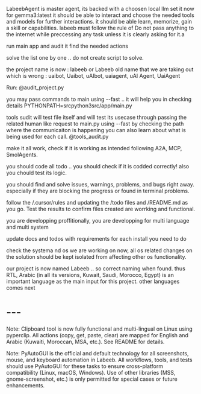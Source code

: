 LabeebAgent is master agent, its backed with a choosen local llm set it now for gemma3:latest it should be able to interact and choose the needed tools and models for further interactions. it should be able learn, memorize, gain a skill or capabilities. labeeb must follow the rule of Do not pass anything to the internet while preccessing any task unless it is clearly asking for it.a

run main app and audit it
find the needed actions

solve the list one by one .. do not create script to solve.

the project name is now : labeeb or Labeeb
old name that we are taking out which is wrong : uaibot, Uaibot, uAIbot, uaiagent, uAI Agent, UaiAgent

Run:
@audit_project.py

you may pass commands to main using --fast .. it will help you in checking details
PYTHONPATH=srcpython3src/app/main.py

tools sudit will test file itself and will test its usecase through passing the related human like request to main.py using --fast
by checking the path where the communicaiton is happening you can also learn about what is being used for each call.
@tools_audit.py

make it all work, check if it is working as intended following A2A, MCP, SmolAgents.

you should code all todo .. you should check if it is codded correctly! also you chould test its logic.

you should find and  solve
issues, warnings, problems, and bugs right away.
especially if they are blocking the progress or found in terminal problems.

follow the /.cursor/rules  and updating the /todo files and /README.md as you go. Test the results to confirm files created are worrking and functional.

you are developping proffitionally, you are developping for multi language and multi system

update docs and todos with requirements for each install you need to do

check the systema nd os we are working on now, all os related  changes on the solution should be kept isolated from affecting other os functionality.

our project is now named Labeeb .. so correct naming when found. thus RTL, Arabic (in all its versions, Kuwait, Saudi, Morocco, Egypt) is an important language as the main input for this project.  other languages comes next

# ---

Note: Clipboard tool is now fully functional and multi-lingual on Linux using pyperclip. All actions (copy, get, paste, clear) are mapped for English and Arabic (Kuwaiti, Moroccan, MSA, etc.). See README for details.

Note: PyAutoGUI is the official and default technology for all screenshots, mouse, and keyboard automation in Labeeb. All workflows, tools, and tests should use PyAutoGUI for these tasks to ensure cross-platform compatibility (Linux, macOS, Windows). Use of other libraries (MSS, gnome-screenshot, etc.) is only permitted for special cases or future enhancements.

